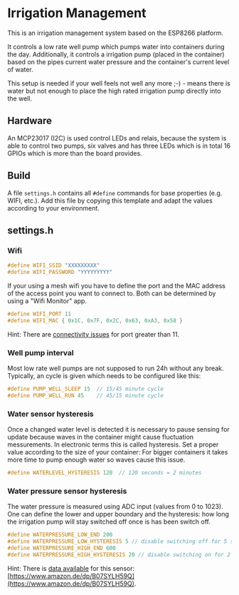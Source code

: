 # Irrigation Management

This is an irrigation management system based on the ESP8266 platform.

It controls a low rate well pump which pumps water into containers during the day.
Additionally, it controls a irrigation pump (placed in the container) based on
the pipes current water pressure and the container's current level of water.

This setup is needed if your well feels not well any more ;-) - means there is
water but not enough to place the high rated irrigation pump directly into the
well.

## Hardware

An MCP23017 (I2C) is used control LEDs and relais, because the system is able to control
two pumps, six valves and has three LEDs which is in total 16 GPIOs which is more than
the board provides.

## Build

A file `settings.h` contains all `#define` commands for base properties (e.g. WIFI, etc.).
Add this file by copying this template and adapt the values according to your environment.

## settings.h

### Wifi

```c
#define WIFI_SSID "XXXXXXXXX"
#define WIFI_PASSWORD "YYYYYYYYY"
```

If your using a mesh wifi you have to define the port and the MAC address of the access
point you want to connect to. Both can be determined by using a "Wifi Monitor" app.

```c
#define WIFI_PORT 11
#define WIFI_MAC { 0x1C, 0x7F, 0x2C, 0x63, 0xA3, 0x58 }
```

Hint: There are [connectivity issues](https://olimex.wordpress.com/2021/12/10/avoid-wifi-channel-12-13-14-when-working-with-esp-devices/) for port greater than 11.

### Well pump interval

Most low rate well pumps are not supposed to run 24h without any break.
Typically, an cycle is given which needs to be configured like this:

```c
#define PUMP_WELL_SLEEP 15  // 15/45 minute cycle
#define PUMP_WELL_RUN 45    // 45/15 minute cycle
```
### Water sensor hysteresis

Once a changed water level is detected it is necessary to pause sensing for update
because waves in the container might cause fluctuation messurements. In electronic
terms this is called hysteresis. Set a proper value according to the size of your
container: For bigger containers it takes more time to pump enough water so waves
cause this issue.

```c
#define WATERLEVEL_HYSTERESIS 120  // 120 seconds = 2 minutes
````

### Water pressure sensor hysteresis

The water pressure is measured using ADC input (values from 0 to 1023). One can define
the lower and upper boundary and the hysteresis: how long the irrigation pump will
stay switched off once is has been switch off.

```c
#define WATERPRESSURE_LOW_END 200
#define WATERPRESSURE_LOW_HYSTERESIS 5 // disable switching off for 5 seconds
#define WATERPRESSURE_HIGH_END 600
#define WATERPRESSURE_HIGH_HYSTERESIS 20 // disable switching on for 2 minutes
````

Hint: There is [data available](./readme/sensor-values.xlsx) for this sensor:
[https://www.amazon.de/dp/B07SYLH59Q](https://www.amazon.de/dp/B07SYLH59Q).

